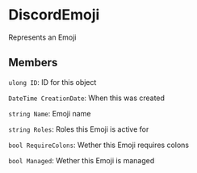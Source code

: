 DiscordEmoji
============
Represents an Emoji

## Members

`ulong ID`: ID for this object

`DateTime CreationDate`: When this was created

`string Name`: Emoji name

`string Roles`: Roles this Emoji is active for

`bool RequireColons`: Wether this Emoji requires colons

`bool Managed`: Wether this Emoji is managed
